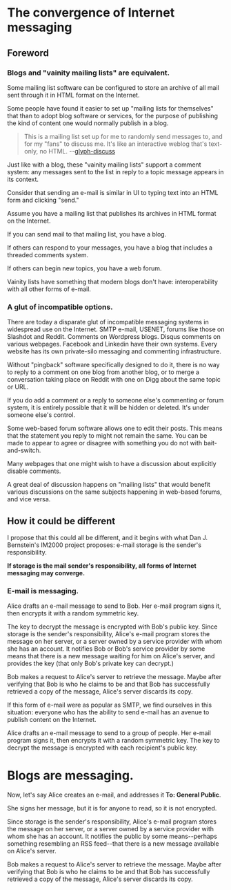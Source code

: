 # The convergence of Internet messaging

## Foreword

### Blogs and "vainity mailing lists" are equivalent.

Some mailing list software can be configured to store an archive of all mail sent through it in HTML format on the Internet.

Some people have found it easier to set up "mailing lists for themselves" that than to adopt blog software or services, for the purpose of publishing the kind of content one would normally publish in a blog.

> This is a mailing list set up for me to randomly send messages to, and for my "fans" to discuss me. It's like an interactive weblog that's text-only, no HTML. --[glyph-discuss]

[glyph-discuss]: http://twistedmatrix.com/cgi-bin/mailman/listinfo/glyph-discuss

Just like with a blog, these "vainity mailing lists" support a comment system: any messages sent to the list in reply to a topic message appears in its context.

Consider that sending an e-mail is similar in UI to typing text into an HTML form and clicking "send."

Assume you have a mailing list that publishes its archives in HTML format on the Internet.

If you can send mail to that mailing list, you have a blog.

If others can respond to your messages, you have a blog that includes a threaded comments system.

If others can begin new topics, you have a web forum.

Vainity lists have something that modern blogs don't have: interoperability with all other forms of e-mail.

### A glut of incompatible options.

There are today a disparate glut of incompatible messaging systems in widespread use on the Internet. SMTP e-mail, USENET, forums like those on Slashdot and Reddit. Comments on Wordpress blogs. Disqus comments on various webpages. Facebook and Linkedin have their own systems. Every website has its own private-silo messaging and commenting infrastructure.

Without "pingback" software specifically designed to do it, there is no way to reply to a comment on one blog from another blog, or to merge a conversation taking place on Reddit with one on Digg about the same topic or URL.

If you do add a comment or a reply to someone else's commenting or forum system, it is entirely possible that it will be hidden or deleted. It's under someone else's control.

Some web-based forum software allows one to edit their posts. This means that the statement you reply to might not remain the same. You can be made to appear to agree or disagree with something you do not with bait-and-switch.

Many webpages that one might wish to have a discussion about explicitly disable comments.

A great deal of discussion happens on "mailing lists" that would benefit various discussions on the same subjects happening in web-based forums, and vice versa.

## How it could be different

I propose that this could all be different, and it begins with what Dan J. Bernstein's IM2000 project proposes: e-mail storage is the sender's responsibility.

**If storage is the mail sender's responsibility, all forms of Internet messaging may converge.**

### E-mail is messaging.

Alice drafts an e-mail message to send to Bob. Her e-mail program signs it, then encrypts it with a random symmetric key.

The key to decrypt the message is encrypted with Bob's public key. Since storage is the sender's responsibility, Alice's e-mail program stores the message on her server, or a server owned by a service provider with whom she has an account. It notifies Bob or Bob's service provider by some means that there is a new message waiting for him on Alice's server, and provides the key (that only Bob's private key can decrypt.)

Bob makes a request to Alice's server to retrieve the message. Maybe after verifying that Bob is who he claims to be and that Bob has successfully retrieved a copy of the message, Alice's server discards its copy.

If this form of e-mail were as popular as SMTP, we find ourselves in this situation: everyone who has the ability to send e-mail has an avenue to publish content on the Internet.

Alice drafts an e-mail message to send to a group of people. Her e-mail program signs it, then encrypts it with a random symmetric key. The key to decrypt the message is encrypted with each recipient's public key.

# Blogs are messaging.

Now, let's say Alice creates an e-mail, and addresses it **To: General Public**.

She signs her message, but it is for anyone to read, so it is not encrypted.

Since storage is the sender's responsibility, Alice's e-mail program stores the message on her server, or a server owned by a service provider with whom she has an account. It notifies the public by some means--perhaps something resembling an RSS feed--that there is a new message available on Alice's server.

Bob makes a request to Alice's server to retrieve the message. Maybe after verifying that Bob is who he claims to be and that Bob has successfully retrieved a copy of the message, Alice's server discards its copy.


